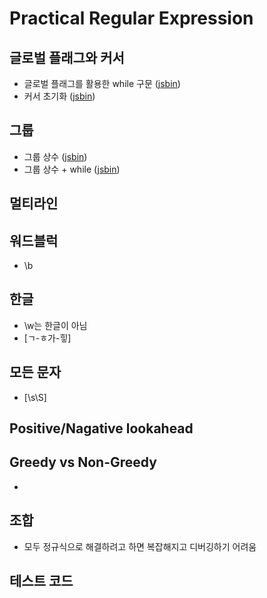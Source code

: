 # Practical Regular Expression

## 글로벌 플래그와 커서

- 글로벌 플래그를 활용한 while 구문 ([jsbin](http://jsbin.com/fobiqub/edit?js,console))
- 커서 초기화 ([jsbin](http://jsbin.com/faxaleh/1/edit?js,console))

## 그룹

- 그룹 상수 ([jsbin](http://jsbin.com/tuguqa/2/edit?js,console))
- 그룹 상수 + while ([jsbin](http://jsbin.com/viyuroq/2/edit?js,console))


## 멀티라인


## 워드블럭
- \b


## 한글
- \w는 한글이 아님
- [ㄱ-ㅎ가-힣]


## 모든 문자
- [\s\S]

## Positive/Nagative lookahead

## Greedy vs Non-Greedy
- 


## 조합
- 모두 정규식으로 해결하려고 하면 복잡해지고 디버깅하기 어려움


## 테스트 코드



